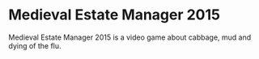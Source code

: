 Medieval Estate Manager 2015
=====================

Medieval Estate Manager 2015 is a video game about cabbage, mud and dying of the flu.

